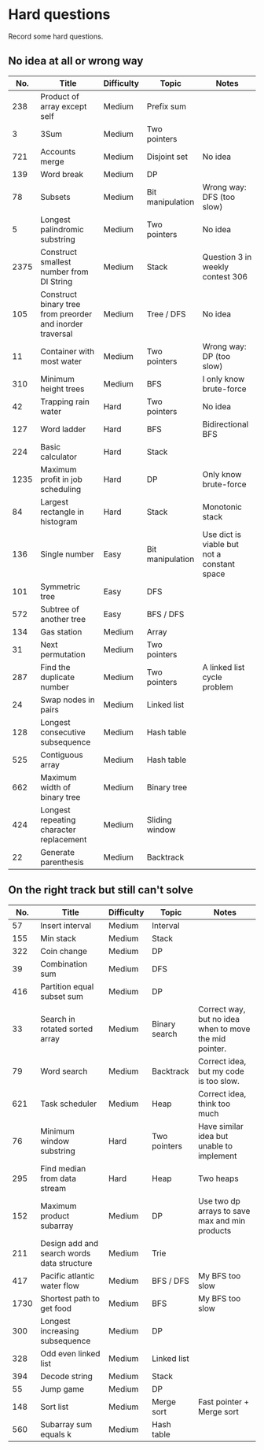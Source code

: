 # Hard questions

Record some hard questions.

## No idea at all or wrong way

| No.  | Title                                                     | Difficulty | Topic            | Notes                                       |
|------|-----------------------------------------------------------|------------|------------------|---------------------------------------------|
| 238  | Product of array except self                              | Medium     | Prefix sum       |                                             |
| 3    | 3Sum                                                      | Medium     | Two pointers     |                                             |
| 721  | Accounts merge                                            | Medium     | Disjoint set     | No idea                                     |
| 139  | Word break                                                | Medium     | DP               |                                             |
| 78   | Subsets                                                   | Medium     | Bit manipulation | Wrong way: DFS (too slow)                   |
| 5    | Longest palindromic substring                             | Medium     | Two pointers     | No idea                                     |
| 2375 | Construct smallest number from DI String                  | Medium     | Stack            | Question 3 in weekly contest 306            |
| 105  | Construct binary tree from preorder and inorder traversal | Medium     | Tree / DFS       | No idea                                     |
| 11   | Container with most water                                 | Medium     | Two pointers     | Wrong way: DP (too slow)                    |
| 310  | Minimum height trees                                      | Medium     | BFS              | I only know brute-force                     |
| 42   | Trapping rain water                                       | Hard       | Two pointers     | No idea                                     |
| 127  | Word ladder                                               | Hard       | BFS              | Bidirectional BFS                           |
| 224  | Basic calculator                                          | Hard       | Stack            |                                             |
| 1235 | Maximum profit in job scheduling                          | Hard       | DP               | Only know brute-force                       |
| 84   | Largest rectangle in histogram                            | Hard       | Stack            | Monotonic stack                             |
| 136  | Single number                                             | Easy       | Bit manipulation | Use dict is viable but not a constant space |
| 101  | Symmetric tree                                            | Easy       | DFS              |                                             |
| 572  | Subtree of another tree                                   | Easy       | BFS / DFS        |                                             |
| 134  | Gas station                                               | Medium     | Array            |                                             |
| 31   | Next permutation                                          | Medium     | Two pointers     |                                             |
| 287  | Find the duplicate number                                 | Medium     | Two pointers     | A linked list cycle problem                 |
| 24   | Swap nodes in pairs                                       | Medium     | Linked list      |                                             |
| 128  | Longest consecutive subsequence                           | Medium     | Hash table       |                                             |
| 525  | Contiguous array                                          | Medium     | Hash table       |                                             |
| 662  | Maximum width of binary tree                              | Medium     | Binary tree      |                                             |
| 424  | Longest repeating character replacement                   | Medium     | Sliding window   |                                             |
| 22   | Generate parenthesis                                      | Medium     | Backtrack        |                                             |

## On the right track but still can't solve

| No.  | Title                                      | Difficulty | Topic         | Notes                                                  |
|------|--------------------------------------------|------------|---------------|--------------------------------------------------------|
| 57   | Insert interval                            | Medium     | Interval      |                                                        |
| 155  | Min stack                                  | Medium     | Stack         |                                                        |
| 322  | Coin change                                | Medium     | DP            |                                                        |
| 39   | Combination sum                            | Medium     | DFS           |                                                        |
| 416  | Partition equal subset sum                 | Medium     | DP            |                                                        |
| 33   | Search in rotated sorted array             | Medium     | Binary search | Correct way, but no idea when to move the mid pointer. |
| 79   | Word search                                | Medium     | Backtrack     | Correct idea, but my code is too slow.                 |
| 621  | Task scheduler                             | Medium     | Heap          | Correct idea, think too much                           |
| 76   | Minimum window substring                   | Hard       | Two pointers  | Have similar idea but unable to implement              |
| 295  | Find median from data stream               | Hard       | Heap          | Two heaps                                              |
| 152  | Maximum product subarray                   | Medium     | DP            | Use two dp arrays to save max and min products         |
| 211  | Design add and search words data structure | Medium     | Trie          |                                                        |
| 417  | Pacific atlantic water flow                | Medium     | BFS / DFS     | My BFS too slow                                        |
| 1730 | Shortest path to get food                  | Medium     | BFS           | My BFS too slow                                        |
| 300  | Longest increasing subsequence             | Medium     | DP            |                                                        |
| 328  | Odd even linked list                       | Medium     | Linked list   |                                                        |
| 394  | Decode string                              | Medium     | Stack         |                                                        |
| 55   | Jump game                                  | Medium     | DP            |                                                        |
| 148  | Sort list                                  | Medium     | Merge sort    | Fast pointer + Merge sort                              |
| 560  | Subarray sum equals k                      | Medium     | Hash table    |                                                        |

